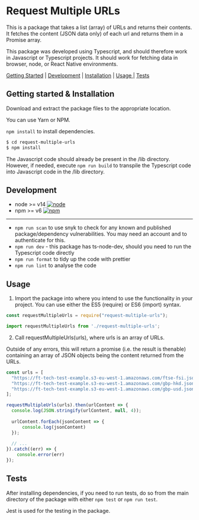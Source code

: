 # Request Multiple URLs
This is a package that takes a list (array) of URLs and returns their contents. It fetches the content (JSON data only) of each url and returns them in a Promise array. 

This package was developed using Typescript, and should therefore work in Javascript or Typescript projects. It should work for fetching data in browser, node, or React Native environments.

[Getting Started](#gettingstarted) |
[Development](#development) |
[Installation](#installation) |
[Usage ](#usage) | 
[Tests ](#tests)

## Getting started & Installation
Download and extract the package files to the appropriate location.

You can use Yarn or NPM. 

`npm install` to install dependencies.

```bash
$ cd request-multiple-urls
$ npm install
```

The Javascript code should already be present in the /lib directory. 
However, if needed, execute `npm run build` to transpile the Typescript code into Javascript code in the /lib directory.

## Development

- node >= v14 [![node](https://img.shields.io/badge/node-v14-blue.svg?cacheSeconds=2592000)](https://nodejs.org/en/download/)
- npm >= v6 [![npm](https://img.shields.io/badge/npm-v6.3.0-blue)](https://www.npmjs.com/get-npm)
---
- `npm run scan` to use snyk to check for any known and published package/dependency vulnerabilities. You may need an account and to authenticate for this.
- `npm run dev` - this package has ts-node-dev, should you need to run the Typescript code directly
- `npm run format` to tidy up the code with prettier
- `npm run lint` to analyse the code



## Usage

1. Import the package into where you intend to use the functionality in your project. You can use either the ES5 (require) or ES6 (import) syntax.

```js
const requestMultipleUrls = require("request-multiple-urls");
```

```js
import requestMultipleUrls from './request-multiple-urls';
```
2. Call requestMultipleUrls(urls), where urls is an array of URLs. 

Outside of any errors, this will return a promise (i.e. the result is thenable) containing an array of JSON objects being the content returned from the URLs.


```js
const urls = [
  "https://ft-tech-test-example.s3-eu-west-1.amazonaws.com/ftse-fsi.json",
  "https://ft-tech-test-example.s3-eu-west-1.amazonaws.com/gbp-hkd.json",
  "https://ft-tech-test-example.s3-eu-west-1.amazonaws.com/gbp-usd.json"
];

requestMultipleUrls(urls).then(urlContent => {
  console.log(JSON.stringify(urlContent, null, 4));
  
  urlContent.forEach(jsonContent => {
	  console.log(jsonContent)
  });
  
  // ...
}).catch((err) => {
	console.error(err)
});
```




## Tests

After installing dependencies, if you need to run tests, do so from the main directory of the package with either `npm test` or `npm run test`.

Jest is used for the testing in the package.


